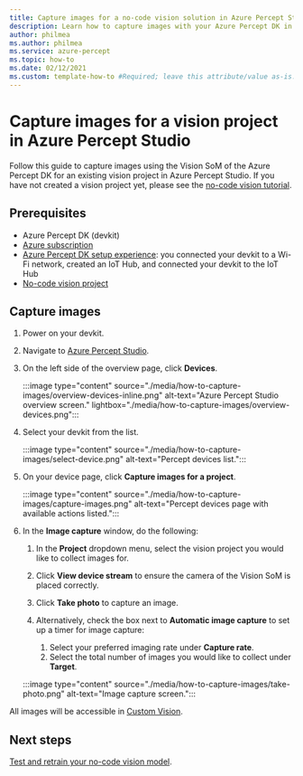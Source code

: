 ```yaml
---
title: Capture images for a no-code vision solution in Azure Percept Studio
description: Learn how to capture images with your Azure Percept DK in Azure Percept Studio for a no-code vision solution
author: philmea
ms.author: philmea
ms.service: azure-percept
ms.topic: how-to
ms.date: 02/12/2021
ms.custom: template-how-to #Required; leave this attribute/value as-is.
---
```


# Capture images for a vision project in Azure Percept Studio

Follow this guide to capture images using the Vision SoM of the Azure Percept DK for an existing vision project in Azure Percept Studio. If you have not created a vision project yet, please see the [no-code vision tutorial](./tutorial-nocode-vision.md).

## Prerequisites

- Azure Percept DK (devkit)
- [Azure subscription](https://azure.microsoft.com/free/)
- [Azure Percept DK setup experience](./quickstart-percept-dk-set-up.md): you connected your devkit to a Wi-Fi network, created an IoT Hub, and connected your devkit to the IoT Hub
- [No-code vision project](./tutorial-nocode-vision.md)

## Capture images

1. Power on your devkit.

1. Navigate to [Azure Percept Studio](https://go.microsoft.com/fwlink/?linkid=2135819).

1. On the left side of the overview page, click **Devices**.

    :::image type="content" source="./media/how-to-capture-images/overview-devices-inline.png" alt-text="Azure Percept Studio overview screen." lightbox="./media/how-to-capture-images/overview-devices.png":::

1. Select your devkit from the list.

    :::image type="content" source="./media/how-to-capture-images/select-device.png" alt-text="Percept devices list.":::

1. On your device page, click **Capture images for a project**.

    :::image type="content" source="./media/how-to-capture-images/capture-images.png" alt-text="Percept devices page with available actions listed.":::

1. In the **Image capture** window, do the following:

    1. In the **Project** dropdown menu, select the vision project you would like to collect images for.

    1. Click **View device stream** to ensure the camera of the Vision SoM is placed correctly.

    1. Click **Take photo** to capture an image.

    1. Alternatively, check the box next to **Automatic image capture** to set up a timer for image capture:

        1. Select your preferred imaging rate under **Capture rate**.
        1. Select the total number of images you would like to collect under **Target**.

    :::image type="content" source="./media/how-to-capture-images/take-photo.png" alt-text="Image capture screen.":::

All images will be accessible in [Custom Vision](https://www.customvision.ai/).

## Next steps

[Test and retrain your no-code vision model](../cognitive-services/custom-vision-service/test-your-model.md).